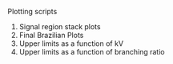 Plotting scripts

1. Signal region stack plots
2. Final Brazilian Plots
3. Upper limits as a function of kV
4. Upper limits as a function of branching ratio
